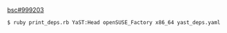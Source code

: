 [bsc#999203](https://bugzilla.suse.com/show_bug.cgi?id=999203)

```console
$ ruby print_deps.rb YaST:Head openSUSE_Factory x86_64 yast_deps.yaml
```
